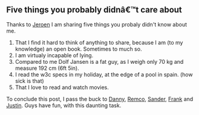<article><h2>Five things you probably didnâ€™t care about</h2>Thanks to <a href="http://blog.leenarts.net/" title="jeroen leenarts">Jeroen</a> I am sharing five things you probaly didn't know about me.<ol><li>That I find it hard to think of anything to share, because I am (to my knowledge) an open book. Sometimes to much so.</li><li>I am virtualy incapable of lying.</li><li>Compared to me Dolf Jansen is a fat guy, as I weigh only 70 kg and measure 192 cm (6ft 5in).</li><li>I read the w3c specs in my holiday, at the edge of a pool in spain. (how sick is that)</li><li>That I love to read and watch movies.</li></ol>To conclude this post, I pass the buck to <a href="http://www.blog.dannynet.net/" title="danny's blog">Danny</a>, <a href="http://blog.remvee.net/" title="remco">Remco</a>, <a href="http://sanderspies.blogspot.com/" title="sander">Sander</a>, <a href="http://usability.blieb.nl/index.php" title="Frank">Frank</a> and <a href="http://juice10.com/blog/" title="justin">Justin</a>. Guys have fun, with this daunting task.</article>